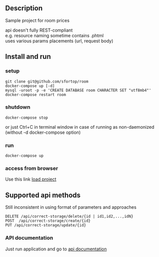 ## Description

Sample project for room prices

api doesn't fully REST-compliant  
e.g. resource naming sometime contains .phtml   
uses various params placements (url, request body)


## Install and run

### setup
```
git clone git@github.com/sfortop/room
docker-compose up [-d]
mysql -uroot -p -e 'CREATE DATABASE room CHARACTER SET "utf8mb4"'
docker-compose restart room
```

### shutdown

```
docker-compose stop
```
or just Ctrl+C in terminal window in case of running as non-daemonized (without -d docker-compose option)

### run

```
docker-compose up
```

### access from browser

Use this link [load project](http://localhost)

## Supported api methods

Still inconsistent in using format of parameters and approaches
 
```
DELETE /api/correct-storage/delete/{id | id1,id2,...,idN}
POST  /api/correct-storage/create/{id}
PUT /api/correct-storage/update/{id}
```

### API documentation

Just run application and go to [api documentation](http://localhost/doc/)
